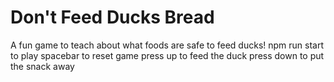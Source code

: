 # Don't Feed Ducks Bread

A fun game to teach about what foods are safe to feed ducks!
npm run start to play
spacebar to reset game
press up to feed the duck
press down to put the snack away
